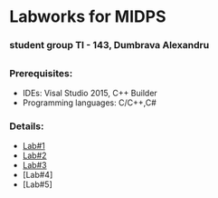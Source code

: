 # **Labworks for MIDPS**

### **student group TI - 143, Dumbrava Alexandru**

##

### **Prerequisites:**

 * IDEs: Visal Studio 2015, C++ Builder
 * Programming languages: C/C++,C# 

### **Details:**

* [Lab#1](https://github.com/DumbravaAlexandru/MIDPS/tree/master/Lab%231)
* [Lab#2](https://github.com/DumbravaAlexandru/MIDPS/tree/master/Lab%232)
* [Lab#3](https://github.com/DumbravaAlexandru/MIDPS/tree/master/Lab%233)
* [Lab#4]
* [Lab#5]

 
